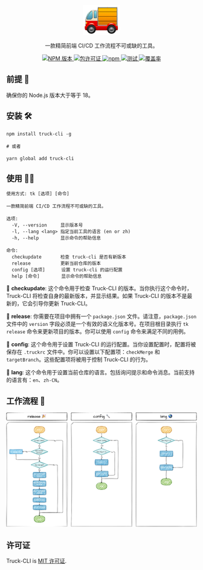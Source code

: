 <p align="center">
  <img style="width: 100px;" src="./src/assets/logo.png" alt="logo.png" />
</p>
<p align="center">一款精简前端 CI/CD 工作流程不可或缺的工具。</p>
<p align="center">
  <a href="https://www.npmjs.com/package/truck-cli" target="_blank">
    <img src="https://img.shields.io/npm/v/truck-cli.svg" alt="NPM 版本" />
  </a>
  <a href="https://www.npmjs.com/package/truck-cli" target="_blank">
    <img src="https://img.shields.io/npm/l/truck-cli.svg" alt="包许可证" />
  </a>
  <a href="https://www.npmjs.com/package/truck-cli" target="_blank">
    <img src="https://img.shields.io/npm/dm/truck-cli" alt="npm" />
  </a>
  <a href="https://github.com/yingjieweb/truck-cli/actions/workflows/test.yml" target="_blank">
    <img src="https://github.com/yingjieweb/truck-cli/actions/workflows/test.yml/badge.svg?branch=main" alt="测试" />
  </a>
  <a href="https://codecov.io/gh/yingjieweb/truck-cli" target="_blank"> 
    <img src="https://codecov.io/gh/yingjieweb/truck-cli/graph/badge.svg?token=FYF4XVHIMF" alt="覆盖率" /> 
  </a>
</p>

<!-- ## 为什么使用 Truck-CLI？ 🤔 -->

## 前提 🚨

确保你的 Node.js 版本大于等于 18。

## 安装 🛠

```
npm install truck-cli -g

# 或者

yarn global add truck-cli
```

## 使用 👨‍💻

```
使用方式: tk [选项] [命令]

一款精简前端 CI/CD 工作流程不可或缺的工具。

选项:
  -V, --version     显示版本号
  -l, --lang <lang> 指定当前工具的语言 (en or zh)
  -h, --help        显示命令的帮助信息

命令:
  checkupdate       检查 truck-cli 是否有新版本
  release           更新当前仓库的版本
  config [选项]      设置 truck-cli 的运行配置
  help [命令]        显示命令的帮助信息
```

🚩 **checkupdate**: 这个命令用于检查 Truck-CLI 的版本。当你执行这个命令时，Truck-CLI 将检查自身的最新版本，并显示结果。如果 Truck-CLI 的版本不是最新的，它会引导你更新 Truck-CLI。

🚩 **release**: 你需要在项目中拥有一个 `package.json` 文件。请注意，`package.json` 文件中的 `version` 字段必须是一个有效的语义化版本号。在项目根目录执行 `tk release` 命令来更新项目的版本。你可以使用 `config` 命令来满足不同的用例。

🚩 **config**: 这个命令用于设置 Truck-CLI 的运行配置。当你设置配置时，配置将被保存在 `.truckrc` 文件中。你可以设置以下配置项：`checkMerge` 和 `targetBranch`。这些配置项将被用于控制 Truck-CLI 的行为。

🚩 **lang**: 这个命令用于设置当前仓库的语言。包括询问提示和命令消息。当前支持的语言有：`en`、`zh-CN`。

## 工作流程 🧫

![工作流程](./src/assets/workflow.zh-CN.png)

## 许可证

Truck-CLI is [MIT 许可证](LICENSE).
